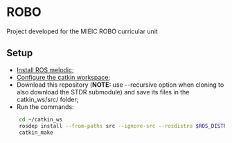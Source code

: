 # ROBO

Project developed for the MIEIC ROBO curricular unit

## Setup

- [Install ROS melodic](http://wiki.ros.org/melodic/Installation);
- [Configure the catkin workspace](http://wiki.ros.org/ROS/Tutorials/InstallingandConfiguringROSEnvironment#Create_a_ROS_Workspace);
- Download this repository (**NOTE:** use --recursive option when cloning to also download the STDR submodule) and save its files in the catkin_ws/src/ folder;
- Run the commands:

```sh
    cd ~/catkin_ws
    rosdep install --from-paths src --ignore-src --rosdistro $ROS_DISTRO
    catkin_make
```
